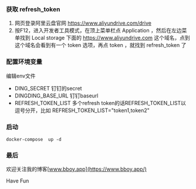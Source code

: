 ### 获取 refresh_token

1. 网页登录阿里云盘官网 https://www.aliyundrive.com/drive
2. 按F12，进入开发者工具模式，在顶上菜单栏点 Application ，然后在左边菜单找到 Local storage 下面的 https://www.aliyundrive.com 这个域名，点到这个域名会看到有一个 token 选项，再点 token ，就找到 refresh_token 了

### 配置环境变量

编辑env文件

- DING_SECRET
钉钉的secret
- DINGDING_BASE_URL
钉钉baseurl
- REFRESH_TOKEN_LIST
多个refresh token的话REFRESH_TOKEN_LIST以逗号分开，比如
REFRESH_TOKEN_LIST="token1,token2"

### 启动

`docker-compose  up -d `

### 最后

欢迎关注我的博客[www.bboy.app](https://www.bboy.app/)

Have Fun

